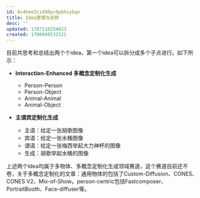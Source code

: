 ```yaml
---
id: 8v4hee3ci490pc0pbhsybqn
title: Idea整理与安排
desc: ''
updated: 1707110254023
created: 1706949532321
---
```



目前共思考和总结出两个个idea，第一个idea可以拆分成多个子点进行。如下所示：

* **Interaction-Enhanced 多概念定制化生成**
  * Person-Person
  * Person-Object
  * Animal-Animal
  * Animal-Object

* **主谓宾定制化生成**
  * 主语：给定一张胡歌图像
  * 宾语：给定一张水桶图像
  * 谓语：给定一张梅西举起大力神杯的图像
  * 生成：胡歌举起水桶的图像

上述两个Idea均属于多物体、多概念定制化生成领域赛道，这个赛道目前还不卷，关于多概念定制化的文章：通用物体的包括了Custom-Diffusion、CONES、CONES V2、Mix-of-Show。person-centric包括Fastcomposer、PortraitBooth、Face-diffuser等。


